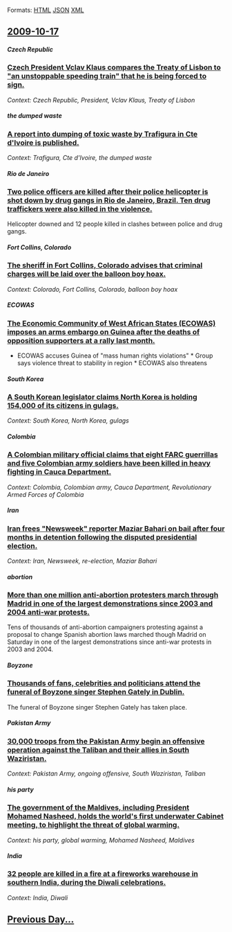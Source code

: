 
Formats: [HTML](2009/10/17/index.html)  [JSON](2009/10/17/index.json)  [XML](2009/10/17/index.xml)  

## [2009-10-17](/news/2009/10/17/index.md)

##### Czech Republic
### [ Czech President Vclav Klaus compares the Treaty of Lisbon to "an unstoppable speeding train" that he is being forced to sign. ](/news/2009/10/17/czech-president-vaclav-klaus-compares-the-treaty-of-lisbon-to-an-unstoppable-speeding-train-that-he-is-being-forced-to-sign.md)
_Context: Czech Republic, President, Vclav Klaus, Treaty of Lisbon_

##### the dumped waste
### [ A report into dumping of toxic waste by Trafigura in Cte d'Ivoire is published. ](/news/2009/10/17/a-report-into-dumping-of-toxic-waste-by-trafigura-in-cote-d-ivoire-is-published.md)
_Context: Trafigura, Cte d'Ivoire, the dumped waste_

##### Rio de Janeiro
### [ Two police officers are killed after their police helicopter is shot down by drug gangs in Rio de Janeiro, Brazil. Ten drug traffickers were also killed in the violence. ](/news/2009/10/17/two-police-officers-are-killed-after-their-police-helicopter-is-shot-down-by-drug-gangs-in-rio-de-janeiro-brazil-ten-drug-traffickers-wer.md)
Helicopter downed and 12 people killed in clashes between police and drug gangs.

##### Fort Collins, Colorado
### [ The sheriff in Fort Collins, Colorado advises that criminal charges will be laid over the balloon boy hoax. ](/news/2009/10/17/the-sheriff-in-fort-collins-colorado-advises-that-criminal-charges-will-be-laid-over-the-balloon-boy-hoax.md)
_Context: Colorado, Fort Collins, Colorado, balloon boy hoax_

##### ECOWAS
### [ The Economic Community of West African States (ECOWAS) imposes an arms embargo on Guinea after the deaths of opposition supporters at a rally last month. ](/news/2009/10/17/the-economic-community-of-west-african-states-ecowas-imposes-an-arms-embargo-on-guinea-after-the-deaths-of-opposition-supporters-at-a-ral.md)
* ECOWAS accuses Guinea of &quot;mass human rights violations&quot; * Group says violence threat to stability in region * ECOWAS also threatens

##### South Korea
### [ A South Korean legislator claims North Korea is holding 154,000 of its citizens in gulags. ](/news/2009/10/17/a-south-korean-legislator-claims-north-korea-is-holding-154-000-of-its-citizens-in-gulags.md)
_Context: South Korea, North Korea, gulags_

##### Colombia
### [ A Colombian military official claims that eight FARC guerrillas and five Colombian army soldiers have been killed in heavy fighting in Cauca Department. ](/news/2009/10/17/a-colombian-military-official-claims-that-eight-farc-guerrillas-and-five-colombian-army-soldiers-have-been-killed-in-heavy-fighting-in-cauc.md)
_Context: Colombia, Colombian army, Cauca Department, Revolutionary Armed Forces of Colombia_

##### Iran
### [ Iran frees "Newsweek" reporter Maziar Bahari on bail after four months in detention following the disputed presidential election. ](/news/2009/10/17/iran-frees-newsweek-reporter-maziar-bahari-on-bail-after-four-months-in-detention-following-the-disputed-presidential-election.md)
_Context: Iran, Newsweek, re-election, Maziar Bahari_

##### abortion
### [ More than one million anti-abortion protesters march through Madrid in one of the largest demonstrations since 2003 and 2004 anti-war protests. ](/news/2009/10/17/more-than-one-million-anti-abortion-protesters-march-through-madrid-in-one-of-the-largest-demonstrations-since-2003-and-2004-anti-war-prote.md)
Tens of thousands of anti-abortion campaigners protesting against a proposal to change Spanish abortion laws marched though Madrid on Saturday in one of the largest demonstrations since anti-war protests in 2003 and 2004.

##### Boyzone
### [ Thousands of fans, celebrities and politicians attend the funeral of Boyzone singer Stephen Gately in Dublin. ](/news/2009/10/17/thousands-of-fans-celebrities-and-politicians-attend-the-funeral-of-boyzone-singer-stephen-gately-in-dublin.md)
The funeral of Boyzone singer Stephen Gately has taken place.

##### Pakistan Army
### [ 30,000 troops from the Pakistan Army begin an offensive operation against the Taliban and their allies in South Waziristan. ](/news/2009/10/17/30-000-troops-from-the-pakistan-army-begin-an-offensive-operation-against-the-taliban-and-their-allies-in-south-waziristan.md)
_Context: Pakistan Army, ongoing offensive, South Waziristan, Taliban_

##### his party
### [ The government of the Maldives, including President Mohamed Nasheed, holds the world's first underwater Cabinet meeting, to highlight the threat of global warming. ](/news/2009/10/17/the-government-of-the-maldives-including-president-mohamed-nasheed-holds-the-world-s-first-underwater-cabinet-meeting-to-highlight-the-t.md)
_Context: his party, global warming, Mohamed Nasheed, Maldives_

##### India
### [ 32 people are killed in a fire at a fireworks warehouse in southern India, during the Diwali celebrations. ](/news/2009/10/17/32-people-are-killed-in-a-fire-at-a-fireworks-warehouse-in-southern-india-during-the-diwali-celebrations.md)
_Context: India, Diwali_

## [Previous Day...](/news/2009/10/16/index.md)

